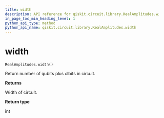 ```yaml
---
title: width
description: API reference for qiskit.circuit.library.RealAmplitudes.width
in_page_toc_min_heading_level: 1
python_api_type: method
python_api_name: qiskit.circuit.library.RealAmplitudes.width
---
```


# width

<span id="qiskit.circuit.library.RealAmplitudes.width" />

`RealAmplitudes.width()`

Return number of qubits plus clbits in circuit.

**Returns**

Width of circuit.

**Return type**

int

